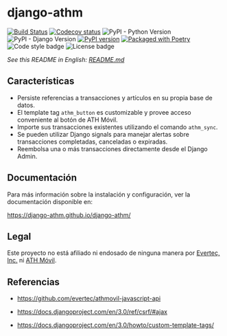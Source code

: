 # django-athm 

[![Build Status](https://travis-ci.org/django-athm/django-athm.svg?branch=master)](https://travis-ci.org/django-athm/django-athm)
[![Codecov status](https://codecov.io/gh/django-athm/django-athm/branch/master/graph/badge.svg)](https://codecov.io/gh/django-athm/django-athm)
![PyPI - Python Version](https://img.shields.io/pypi/pyversions/django-athm)
![PyPI - Django Version](https://img.shields.io/pypi/djversions/django-athm)
[![PyPI version](https://img.shields.io/pypi/v/django-athm.svg)](https://pypi.org/project/django-athm/)
[![Packaged with Poetry](https://img.shields.io/badge/package_manager-poetry-blue.svg)](https://poetry.eustace.io/)
![Code style badge](https://badgen.net/badge/code%20style/black/000)
![License badge](https://img.shields.io/github/license/django-athm/django-athm.svg)

_See this README in English: [README.md](/README.md)_

## Características

* Persiste referencias a transacciones y artículos en su propia base de datos.
* El template tag `athm_button` es customizable y provee acceso conveniente al botón de ATH Móvil.
* Importe sus transacciones existentes utilizando el comando `athm_sync`.
* Se pueden utilizar Django signals para manejar alertas sobre transacciones completadas, canceladas o expiradas.
* Reembolsa una o más transacciones directamente desde el Django Admin.


## Documentación

Para más información sobre la instalación y configuración, ver la documentación disponible en:

https://django-athm.github.io/django-athm/

## Legal

Este proyecto no está afiliado ni endosado de ninguna manera por [Evertec, Inc.](https://www.evertecinc.com/) ni [ATH Móvil](https://portal.athmovil.com/).


## Referencias

- https://github.com/evertec/athmovil-javascript-api

- https://docs.djangoproject.com/en/3.0/ref/csrf/#ajax

- https://docs.djangoproject.com/en/3.0/howto/custom-template-tags/

